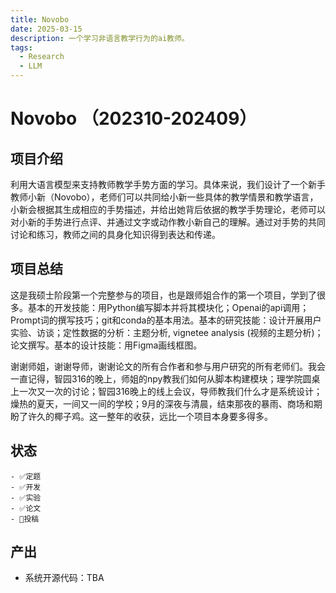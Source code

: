 ```yaml
---
title: Novobo
date: 2025-03-15
description: 一个学习非语言教学行为的ai教师。
tags:
  - Research
  - LLM
---
```


# Novobo （202310-202409）

## 项目介绍
利用大语言模型来支持教师教学手势方面的学习。具体来说，我们设计了一个新手教师小新（Novobo），老师们可以共同给小新一些具体的教学情景和教学语言，小新会根据其生成相应的手势描述，并给出她背后依据的教学手势理论，老师可以对小新的手势进行点评、并通过文字或动作教小新自己的理解。通过对手势的共同讨论和练习，教师之间的具身化知识得到表达和传递。

## 项目总结
这是我硕士阶段第一个完整参与的项目，也是跟师姐合作的第一个项目，学到了很多。基本的开发技能：用Python编写脚本并将其模块化；Openai的api调用；Prompt词的撰写技巧；git和conda的基本用法。基本的研究技能：设计开展用户实验、访谈；定性数据的分析：主题分析, vignetee analysis (视频的主题分析)；论文撰写。基本的设计技能：用Figma画线框图。

谢谢师姐，谢谢导师，谢谢论文的所有合作者和参与用户研究的所有老师们。我会一直记得，智园316的晚上，师姐的npy教我们如何从脚本构建模块；理学院圆桌上一次又一次的讨论；智园316晚上的线上会议，导师教我们什么才是系统设计；燥热的夏天，一间又一间的学校；9月的深夜与清晨，结束那夜的暴雨、商场和期盼了许久的椰子鸡。这一整年的收获，远比一个项目本身要多得多。

## 状态
	- ✅定题
	- ✅开发
	- ✅实验
	- ✅论文
	- 🏃投稿
  
## 产出
  - 系统开源代码：TBA